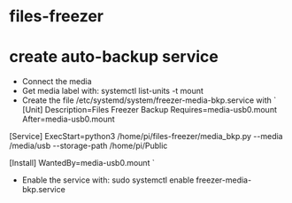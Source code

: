 # files-freezer

# create auto-backup service
- Connect the media
- Get media label with: systemctl list-units -t mount
- Create the file /etc/systemd/system/freezer-media-bkp.service with
`
[Unit]
Description=Files Freezer Backup
Requires=media-usb0.mount
After=media-usb0.mount

[Service]
ExecStart=python3 /home/pi/files-freezer/media_bkp.py --media /media/usb --storage-path /home/pi/Public

[Install]
WantedBy=media-usb0.mount
`
- Enable the service with: sudo systemctl enable freezer-media-bkp.service